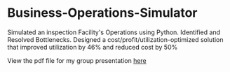 # Business-Operations-Simulator
Simulated an inspection Facility's Operations using Python. Identified and Resolved Bottlenecks. Designed a cost/profit/utilization-optimized solution that improved utilization by 46% and reduced cost by 50%

View the pdf file for my group presentation <a href="PowerPoint Slides (Simulation project).pdf" target="_blank">here</a>
